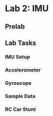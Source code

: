# Lab 2: IMU

## Prelab

## Lab Tasks

### IMU Setup

### Accelerometer

### Gyroscope

### Sample Data

### RC Car Stunt
